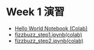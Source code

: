   # Week 1 演習

  - [Hello World Notebook (Colab)](https://colab.research.google.com/drive/1-rsk435TO0L3RX9o5fM7YRTIzHEurzGE?usp=sharing)
  - [fizzbuzz_step1.ipynb(colab)](https://colab.research.google.com/drive/1eu3-I6qAC0q1LPJoRfGJshkhOJm75Yiz?usp=sharing)
  - [fizzbuzz_step2.ipynb(colab)](https://colab.research.google.com/drive/1eu3-I6qAC0q1LPJoRfGJshkhOJm75Yiz?usp=sharing)
